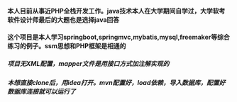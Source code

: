 #### 本人目前从事近PHP全栈开发工作。java技术本人在大学期间自学过，大学软考软件设计师最后的大题也是选择java回答
#### 这个项目是本人学习springboot,springmvc,mybatis,mysql,freemaker等综合练习的例子。ssm思想和PHP框架是相通的
#####  项目无XML配置，mapper文件是用接口方式加注解实现的
#####  本想直接clone后，用idea打开。mvn配置好，load依赖，导入数据库，配置好数据库连接就可以运行了